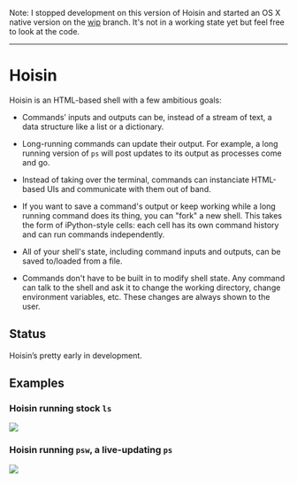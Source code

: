 Note: I stopped development on this version of Hoisin and started an OS X native version on the [wip](https://github.com/Sidnicious/Hoisin/tree/wip) branch. It's not in a working state yet but feel free to look at the code.

- - -

# Hoisin

Hoisin is an HTML-based shell with a few ambitious goals:

- Commands’ inputs and outputs can be, instead of a stream of text, a data structure like a list or a dictionary.

- Long-running commands can update their output. For example, a long running version of `ps` will post updates to its output as processes come and go.

- Instead of taking over the terminal, commands can instanciate HTML-based UIs and communicate with them out of band.

- If you want to save a command's output or keep working while a long running command does its thing, you can "fork" a new shell. This takes the form of iPython-style cells: each cell has its own command history and can run commands independently.

- All of your shell's state, including command inputs and outputs, can be saved to/loaded from a file.

- Commands don't have to be built in to modify shell state. Any command can talk to the shell and ask it to change the working directory, change environment variables, etc. These changes are always shown to the user.


## Status

Hoisin’s pretty early in development.

## Examples

### Hoisin running stock `ls`

![](https://sidnicious.github.io/Hoisin/readme/ls.png)

### Hoisin running `psw`, a live-updating `ps`

![](https://sidnicious.github.io/Hoisin/readme/ls-and-psw.png)
